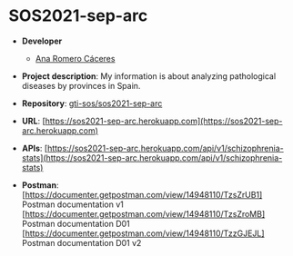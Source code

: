# SOS2021-sep-arc

- **Developer**
  - [Ana Romero Cáceres](https://github.com/anaromero99)
  
- **Project description**: My information is about analyzing pathological diseases by provinces in Spain.
- **Repository**: [gti-sos/sos2021-sep-arc](https://github.com/gti-sos/sos2021-sep-arc)
- **URL**: [https://sos2021-sep-arc.herokuapp.com](https://sos2021-sep-arc.herokuapp.com)
-  **APIs**: [https://sos2021-sep-arc.herokuapp.com/api/v1/schizophrenia-stats](https://sos2021-sep-arc.herokuapp.com/api/v1/schizophrenia-stats)
- **Postman**:
  [https://documenter.getpostman.com/view/14948110/TzsZrUB1] Postman documentation v1
  [https://documenter.getpostman.com/view/14948110/TzsZroMB] Postman documentation D01
  [https://documenter.getpostman.com/view/14948110/TzzGJEJL] Postman documentation D01 v2
                       